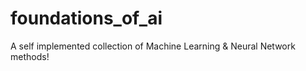 # foundations_of_ai
A self implemented collection of Machine Learning &amp; Neural Network methods! 
